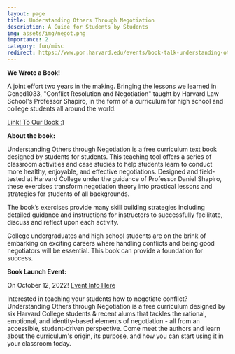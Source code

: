 ```yaml
---
layout: page
title: Understanding Others Through Negotiation
description: A Guide for Students by Students
img: assets/img/negot.png
importance: 2
category: fun/misc
redirect: https://www.pon.harvard.edu/events/book-talk-understanding-others-through-negotiation/
---
```

**We Wrote a Book!**

A joint effort two years in the making. Bringing the lessons we learned in Gened1033, "Conflict Resolution and Negotiation" taught by Harvard Law School's Professor Shapiro, in the form of a curriculum for high school and college students all around the world.

<a href="https://inp.harvard.edu/files/internationalnegotiation/files/understanding_others_through_negotiation_-_a_guide_for_students_by_students.pdf">Link! To Our Book :) </a>



**About the book:**

Understanding Others through Negotiation is a free curriculum text book designed by students for students. This teaching tool offers a series of classroom activities and case studies to help students learn to conduct more healthy, enjoyable, and effective negotiations. Designed and field-tested at Harvard College under the guidance of Professor Daniel Shapiro, these exercises transform negotiation theory into practical lessons and strategies for students of all backgrounds.

The book’s exercises provide many skill building strategies including detailed guidance and instructions for instructors to successfully facilitate, discuss and reflect upon each activity.

College undergraduates and high school students are on the brink of embarking on exciting careers where handling conflicts and being good negotiators will be essential. This book can provide a foundation for success.

**Book Launch Event:**

On October 12, 2022!  <a href="https://www.pon.harvard.edu/events/book-talk-understanding-others-through-negotiation/">Event Info Here </a>

Interested in teaching your students how to negotiate conflict? Understanding Others through Negotiation is a free curriculum designed by six Harvard College students & recent alums that tackles the rational, emotional, and identity-based elements of negotiation - all from an accessible, student-driven perspective. Come meet the authors and learn about the curriculum's origin, its purpose, and how you can start using it in your classroom today.